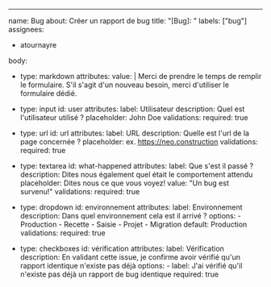 ---
name: Bug
about: Créer un rapport de bug
title: "[Bug]: "
labels: ["bug"]
assignees:
  - atournayre

body:
  - type: markdown
    attributes:
      value: |
        Merci de prendre le temps de remplir le formulaire.
        S'il s'agit d'un nouveau besoin, merci d'utiliser le formulaire dédié.
  
  - type: input
    id: user
    attributes:
      label: Utilisateur
      description: Quel est l'utilisateur utilisé ?
      placeholder: John Doe
    validations:
      required: true
  - type: url
    id: url
    attributes:
      label: URL
      description: Quelle est l'url de la page concernée ?
      placeholder: ex. https://neo.construction
    validations:
      required: true
  
  - type: textarea
    id: what-happened
    attributes:
      label: Que s'est il passé ?
      description: Dites nous également quel était le comportement attendu
      placeholder: Dites nous ce que vous voyez!
      value: "Un bug est survenu!"
    validations:
      required: true
  - type: dropdown
    id: environnement
    attributes:
      label: Environnement
      description: Dans quel environnement cela est il arrivé ?
      options:
        - Production
        - Recette
        - Saisie
        - Projet
        - Migration
      default: Production
    validations:
      required: true

  - type: checkboxes
    id: vérification
    attributes:
      label: Vérification
      description: En validant cette issue, je confirme avoir vérifié qu'un rapport identique n'existe pas déjà
      options:
        - label: J'ai vérifié qu'il n'existe pas déjà un rapport de bug identique
          required: true
